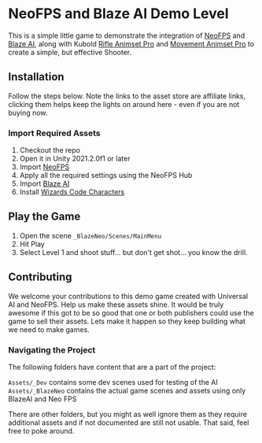 # NeoFPS and Blaze AI Demo Level

This is a simple little game to demonstrate the integration of [NeoFPS](https://assetstore.unity.com/packages/2d/gui/icons/pixel-cursors-109256?aid=1101l866w) and [Blaze AI](https://assetstore.unity.com/packages/tools/ai/blaze-ai-engine-194525?aid=1101l866w), along with Kubold [Rifle Animset Pro](https://assetstore.unity.com/packages/3d/animations/rifle-animset-pro-15098?aid=1101l866w) and [Movement Animset Pro](https://assetstore.unity.com/packages/3d/animations/movement-animset-pro-14047?aid=1101l866w) to create a simple, but effective Shooter. 

## Installation

Follow the steps below. Note the links to the asset store are affiliate links, clicking them helps keep the lights on around here - even if you are not buying now.

### Import Required Assets

1. Checkout the repo
2. Open it in Unity 2021.2.0f1 or later
3. Import [NeoFPS](https://assetstore.unity.com/packages/2d/gui/icons/pixel-cursors-109256?aid=1101l866w)
4. Apply all the required settings using the NeoFPS Hub
5. Import [Blaze AI](https://assetstore.unity.com/packages/tools/ai/blaze-ai-engine-194525?aid=1101l866w)
6. Install [Wizards Code Characters](https://github.com/TheWizardsCode/Character-Unity-Package#install-via-package-manager)

## Play the Game

1. Open the scene `_BlazeNeo/Scenes/MainMenu`
2. Hit Play 
3. Select Level 1 and shoot stuff... but don't get shot... you know the drill.

## Contributing

We welcome your contributions to this demo game created with Universal AI and NeoFPS. Help us make these assets shine. It would be truly awesome if this got to be so good that one or both publishers could use the game to sell their assets. Lets make it happen so they keep building what we need to make games.

### Navigating the Project

The following folders have content that are a part of the project:

`Assets/_Dev` contains some dev scenes used for testing of the AI
`Assets/_BlazeNeo` contains the actual game scenes and assets using only BlazeAI and Neo FPS

There are other folders, but you might as well ignore them as they require additional assets and if not documented are still not usable. That said, feel free to poke around.
